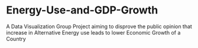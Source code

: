 # Energy-Use-and-GDP-Growth
A Data Visualization Group Project aiming to disprove the public opinion that increase in Alternative Energy use leads to lower Economic Growth of a Country
